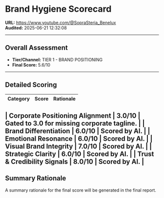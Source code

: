 # Brand Hygiene Scorecard

**URL:** https://www.youtube.com/@SopraSteria_Benelux  
**Audited:** 2025-06-21 12:32:08

---

## Overall Assessment

- **Tier/Channel:** TIER 1 - BRAND POSITIONING
- **Final Score:** 5.6/10

---

## Detailed Scoring

| Category | Score | Rationale |
| -------- | ----- | --------- |

| **Corporate Positioning Alignment** | 3.0/10 | Gated to 3.0 for missing corporate tagline. |
| **Brand Differentiation** | 6.0/10 | Scored by AI. |
| **Emotional Resonance** | 6.0/10 | Scored by AI. |
| **Visual Brand Integrity** | 7.0/10 | Scored by AI. |
| **Strategic Clarity** | 6.0/10 | Scored by AI. |
| **Trust & Credibility Signals** | 8.0/10 | Scored by AI. |
---

## Summary Rationale

A summary rationale for the final score will be generated in the final report.